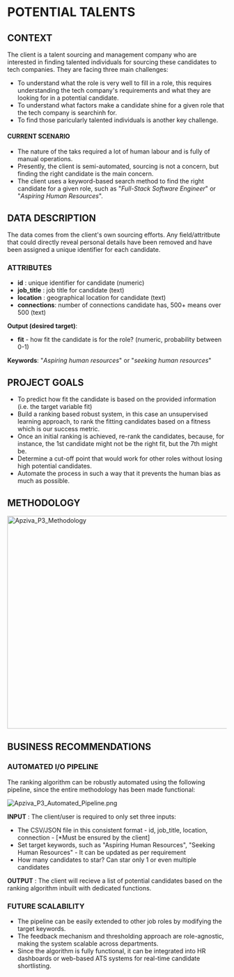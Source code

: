 # POTENTIAL TALENTS

## CONTEXT

The client is a talent sourcing and management company who are interested in finding talented individuals for sourcing these candidates to tech companies. They are facing three main challenges:

- To understand what the role is very well to fill in a role, this requires understanding the tech company's requirements and what they are looking for in a potential candidate.
- To understand what factors make a candidate shine for a given role that the tech company is searchinh for.
- To find those paricularly talented individuals is another key challenge.

#### CURRENT SCENARIO
- The nature of the taks required a lot of human labour and is fully of manual operations.
- Presently, the client is semi-automated, sourcing is not a concern, but finding the right candidate is the main concern.
- The client uses a keyword-based search method to find the right candidate for a given role, such as "*Full-Stack Software Engineer*" or "*Aspiring Human Resources*".

## DATA DESCRIPTION

The data comes from the client's own sourcing efforts. Any field/attritbute that could directly reveal personal details have been removed and have been assigned a unique identifier for each candidate.

### ATTRIBUTES

- **id** : unique identifier for candidate (numeric)
- **job_title** : job title for candidate (text)
- **location** : geographical location for candidate (text)
- **connections**: number of connections candidate has, 500+ means over 500 (text)

**Output (desired target)**:
- **fit** - how fit the candidate is for the role? (numeric, probability between 0-1)

**Keywords**: "*Aspiring human resources*" or "*seeking human resources*"

## PROJECT GOALS
- To predict how fit the candidate is based on the provided information (i.e. the target variable fit)
- Build a ranking based robust system, in this case an unsupervised learning approach, to rank the fitting candidates based on a fitness which is our success metric.
- Once an initial ranking is achieved, re-rank the candidates, because, for instance, the 1st candidate might not be the right fit, but the 7th might be.
- Determine a cut-off point that would work for other roles without losing high potential candidates.
- Automate the process in such a way that it prevents the human bias as much as possible.

## METHODOLOGY

<img width="1819" height="488" alt="Apziva_P3_Methodology" src="https://github.com/user-attachments/assets/ae50b6cc-c9f9-4430-9a71-83592aba61f3" />

## BUSINESS RECOMMENDATIONS

### AUTOMATED I/O PIPELINE 

The ranking algorithm can be robustly automated using the following pipeline, since the entire methodology has been made functional: 

![Apziva_P3_Automated_Pipeline.png](attachment:079c7bc4-8539-411f-bf75-0b039ac1a422.png)

**INPUT** : The client/user is required to only set three inputs:
- The CSV/JSON file in this consistent format - id, job_title, location, connection - [*Must be ensured by the client]
- Set target keywords, such as "Aspiring Human Resources", "Seeking Human Resources" - It can be updated as per requirement
- How many candidates to star? Can star only 1 or even multiple candidates

**OUTPUT** : The client will recieve a list of potential candidates based on the ranking algorithm inbuilt with dedicated functions. 

### FUTURE SCALABILITY

- The pipeline can be easily extended to other job roles by modifying the target keywords.
- The feedback mechanism and thresholding approach are role-agnostic, making the system scalable across departments.
- Since the algorithm is fully functional, it can be integrated into HR dashboards or web-based ATS systems for real-time candidate shortlisting.
